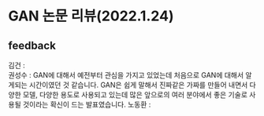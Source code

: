 # GAN 논문 리뷰(2022.1.24)
## feedback
김건 :     
권성수 : GAN에 대해서 예전부터 관심을 가지고 있었는데 처음으로 GAN에 대해서 알게되는 시간이였던 것 같습니다. GAN은 쉽게 말해서 진짜같은 가짜를 만들어 내면서 다양한 모델, 다양한 용도로 사용되고 있는데 많은 앞으로의 여러 분야에서 좋은 기술로 사용될 것이라는 확신이 드는 발표였습니다.
노동환 :    
